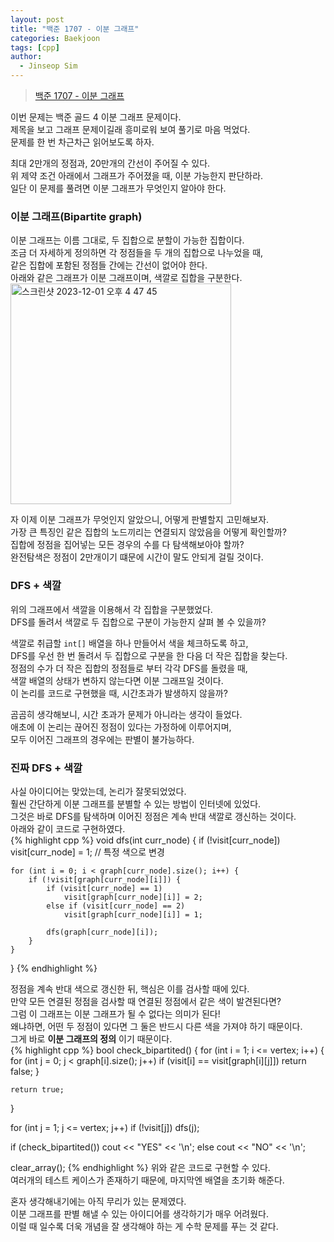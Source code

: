 ```yaml
---
layout: post
title: "백준 1707 - 이분 그래프"
categories: Baekjoon
tags: [cpp]
author:
  - Jinseop Sim
---
```

> [백준 1707 - 이분 그래프](https://www.acmicpc.net/problem/1707)

이번 문제는 백준 골드 4 이분 그래프 문제이다.  
제목을 보고 그래프 문제이길래 흥미로워 보여 풀기로 마음 먹었다.  
문제를 한 번 차근차근 읽어보도록 하자.  

최대 2만개의 정점과, 20만개의 간선이 주어질 수 있다.  
위 제약 조건 아래에서 그래프가 주어졌을 때, 이분 가능한지 판단하라.  
일단 이 문제를 풀려면 이분 그래프가 무엇인지 알아야 한다.  

### 이분 그래프(Bipartite graph)
이분 그래프는 이름 그대로, 두 집합으로 분할이 가능한 집합이다.  
조금 더 자세하게 정의하면 각 정점들을 두 개의 집합으로 나누었을 때,  
같은 집합에 포함된 정점들 간에는 간선이 없어야 한다.  
아래와 같은 그래프가 이분 그래프이며, 색깔로 집합을 구분한다.  
<img width="353" alt="스크린샷 2023-12-01 오후 4 47 45" src="https://github.com/Jinseop-Sim/Jinseop-Sim.github.io/assets/71700079/18916f56-54f6-45c8-8235-9e6f3b44e064">  

자 이제 이분 그래프가 무엇인지 알았으니, 어떻게 판별할지 고민해보자.  
가장 큰 특징인 같은 집합의 노드끼리는 연결되지 않았음을 어떻게 확인할까?  
집합에 정점을 집어넣는 모든 경우의 수를 다 탐색해보아야 할까?  
완전탐색은 정점이 2만개이기 떄문에 시간이 말도 안되게 걸릴 것이다.  

### DFS + 색깔
위의 그래프에서 색깔을 이용해서 각 집합을 구분했었다.  
DFS를 돌려서 색깔로 두 집합으로 구분이 가능한지 살펴 볼 수 있을까?  

색깔로 취급할 ```int[]``` 배열을 하나 만들어서 색을 체크하도록 하고,  
DFS를 우선 한 번 돌려서 두 집합으로 구분을 한 다음 더 작은 집합을 찾는다.  
정점의 수가 더 작은 집합의 정점들로 부터 각각 DFS를 돌렸을 때,  
색깔 배열의 상태가 변하지 않는다면 이분 그래프일 것이다.  
이 논리를 코드로 구현했을 때, 시간초과가 발생하지 않을까?  

곰곰히 생각해보니, 시간 초과가 문제가 아니라는 생각이 들었다.  
애초에 이 논리는 끊어진 정점이 있다는 가정하에 이루어지며,  
모두 이어진 그래프의 경우에는 판별이 불가능하다.  

### 진짜 DFS + 색깔
사실 아이디어는 맞았는데, 논리가 잘못되었었다.  
훨씬 간단하게 이분 그래프를 분별할 수 있는 방법이 인터넷에 있었다.  
그것은 바로 DFS를 탐색하며 이어진 정점은 계속 반대 색깔로 갱신하는 것이다.  
아래와 같이 코드로 구현하였다.  
{% highlight cpp %}
void dfs(int curr_node) {
    if (!visit[curr_node])
        visit[curr_node] = 1;
    // 특정 색으로 변경

    for (int i = 0; i < graph[curr_node].size(); i++) {
        if (!visit[graph[curr_node][i]]) {
            if (visit[curr_node] == 1)
                visit[graph[curr_node][i]] = 2;
            else if (visit[curr_node] == 2)
                visit[graph[curr_node][i]] = 1;

            dfs(graph[curr_node][i]);
        }
    }
}
{% endhighlight %}

정점을 계속 반대 색으로 갱신한 뒤, 핵심은 이를 검사할 때에 있다.  
만약 모든 연결된 정점을 검사할 때 연결된 정점에서 같은 색이 발견된다면?  
그럼 이 그래프는 이분 그래프가 될 수 없다는 의미가 된다!  
왜냐하면, 어떤 두 정점이 있다면 그 둘은 반드시 다른 색을 가져야 하기 때문이다.  
그게 바로 __이분 그래프의 정의__ 이기 때문이다.  
{% highlight cpp %}
bool check_bipartited() {
    for (int i = 1; i <= vertex; i++) {
        for (int j = 0; j < graph[i].size(); j++)
            if (visit[i] == visit[graph[i][j]])
                return false;
    }

    return true;
}

for (int j = 1; j <= vertex; j++)
        if (!visit[j])
            dfs(j);

if (check_bipartited())
      cout << "YES" << '\n';
else
      cout << "NO" << '\n';

clear_array();
{% endhighlight %}
위와 같은 코드로 구현할 수 있다.  
여러개의 테스트 케이스가 존재하기 때문에, 마지막엔 배열을 초기화 해준다.  

혼자 생각해내기에는 아직 무리가 있는 문제였다.  
이분 그래프를 판별 해낼 수 있는 아이디어를 생각하기가 매우 어려웠다.  
이럴 때 일수록 더욱 개념을 잘 생각해야 하는 게 수학 문제를 푸는 것 같다.  
